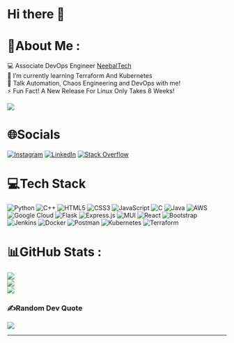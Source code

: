 # Hi there 👋

# 💫About Me :
💻 Associate DevOps Engineer [NeebalTech](https://www.neebal.com/)  
🌱 I’m currently learning Terraform And Kubernetes  
💬 Talk Automation, Chaos Engineering and DevOps with me!  
⚡ Fun Fact! A New Release For Linux Only Takes 8 Weeks!  

[![](https://visitcount.itsvg.in/api?id=pkboe&label=Profile%20Views&pretty=false)](https://visitcount.itsvg.in)

# 🌐Socials
[![Instagram](https://img.shields.io/badge/Instagram-%23E4405F.svg?logo=Instagram&logoColor=white)](https://instagram.com/pranilkharche) [![LinkedIn](https://img.shields.io/badge/LinkedIn-%230077B5.svg?logo=linkedin&logoColor=white)](https://linkedin.com/in/pranlikharche) [![Stack Overflow](https://img.shields.io/badge/-Stackoverflow-FE7A16?logo=stack-overflow&logoColor=white)](https://stackoverflow.com/users/pranilkharche) 

# 💻Tech Stack
![Python](https://img.shields.io/badge/python-3670A0?style=flat&logo=python&logoColor=ffdd54) ![C++](https://img.shields.io/badge/c++-%2300599C.svg?style=flat&logo=c%2B%2B&logoColor=white) ![HTML5](https://img.shields.io/badge/html5-%23E34F26.svg?style=flat&logo=html5&logoColor=white) ![CSS3](https://img.shields.io/badge/css3-%231572B6.svg?style=flat&logo=css3&logoColor=white) ![JavaScript](https://img.shields.io/badge/javascript-%23323330.svg?style=flat&logo=javascript&logoColor=%23F7DF1E) ![C](https://img.shields.io/badge/c-%2300599C.svg?style=flat&logo=c&logoColor=white) ![Java](https://img.shields.io/badge/java-%23ED8B00.svg?style=flat&logo=java&logoColor=white) ![AWS](https://img.shields.io/badge/AWS-%23FF9900.svg?style=flat&logo=amazon-aws&logoColor=white) ![Google Cloud](https://img.shields.io/badge/Google%20Cloud-%234285F4.svg?style=flat&logo=google-cloud&logoColor=white) ![Flask](https://img.shields.io/badge/flask-%23000.svg?style=flat&logo=flask&logoColor=white) ![Express.js](https://img.shields.io/badge/express.js-%23404d59.svg?style=flat&logo=express&logoColor=%2361DAFB) ![MUI](https://img.shields.io/badge/MUI-%230081CB.svg?style=flat&logo=material-ui&logoColor=white) ![React](https://img.shields.io/badge/react-%2320232a.svg?style=flat&logo=react&logoColor=%2361DAFB) ![Bootstrap](https://img.shields.io/badge/bootstrap-%23563D7C.svg?style=flat&logo=bootstrap&logoColor=white) ![Jenkins](https://img.shields.io/badge/jenkins-%232C5263.svg?style=flat&logo=jenkins&logoColor=white) ![Docker](https://img.shields.io/badge/docker-%230db7ed.svg?style=flat&logo=docker&logoColor=white) ![Postman](https://img.shields.io/badge/Postman-FF6C37?style=flat&logo=postman&logoColor=white) ![Kubernetes](https://img.shields.io/badge/kubernetes-%23326ce5.svg?style=flat&logo=kubernetes&logoColor=white) ![Terraform](https://img.shields.io/badge/terraform-%235835CC.svg?style=flat&logo=terraform&logoColor=white)
# 📊GitHub Stats :
![](https://github-readme-stats.vercel.app/api?username=pkboe&theme=react&hide_border=false&include_all_commits=true&count_private=true)<br/>
![](https://github-readme-streak-stats.herokuapp.com/?user=pkboe&theme=react&hide_border=false)<br/>
![](https://github-readme-stats.vercel.app/api/top-langs/?username=pkboe&theme=react&hide_border=false&include_all_commits=true&count_private=true&layout=compact)

### ✍️Random Dev Quote
![](https://quotes-github-readme.vercel.app/api?type=horizontal&theme=tokyonight)

---
